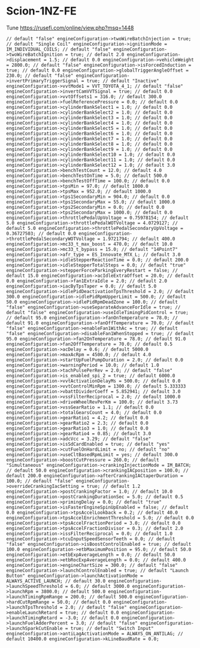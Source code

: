 # Scion-1NZ-FE

Tune https://rusefi.com/online/view.php?msq=1448

``
    // default "false"
    engineConfiguration->twoWireBatchInjection = true;
    // default "Single Coil"
    engineConfiguration->ignitionMode = IM_INDIVIDUAL_COILS;
    // default "false"
    engineConfiguration->twoWireBatchIgnition = true;
    // default 2.0
    engineConfiguration->displacement = 1.5;
    // default 0.0
    engineConfiguration->vehicleWeight = 2800.0;
    // default "false"
    engineConfiguration->isForcedInduction = true;
    // default 0.0
    engineConfiguration->globalTriggerAngleOffset = 230.0;
    // default "false"
    engineConfiguration->invertPrimaryTriggerSignal = true;
    // default "Inactive"
    engineConfiguration->vvtMode1 = VVT_TOYOTA_4_1;
    // default "false"
    engineConfiguration->invertCamVVTSignal = true;
    // default 0.0
    engineConfiguration->vvtOffsets1 = 316.0;
    // default 300.0
    engineConfiguration->fuelReferencePressure = 0.0;
    // default 0.0
    engineConfiguration->cylinderBankSelect1 = 1.0;
    // default 0.0
    engineConfiguration->cylinderBankSelect2 = 1.0;
    // default 0.0
    engineConfiguration->cylinderBankSelect3 = 1.0;
    // default 0.0
    engineConfiguration->cylinderBankSelect4 = 1.0;
    // default 0.0
    engineConfiguration->cylinderBankSelect5 = 1.0;
    // default 0.0
    engineConfiguration->cylinderBankSelect6 = 1.0;
    // default 0.0
    engineConfiguration->cylinderBankSelect7 = 1.0;
    // default 0.0
    engineConfiguration->cylinderBankSelect8 = 1.0;
    // default 0.0
    engineConfiguration->cylinderBankSelect9 = 1.0;
    // default 0.0
    engineConfiguration->cylinderBankSelect10 = 1.0;
    // default 0.0
    engineConfiguration->cylinderBankSelect11 = 1.0;
    // default 0.0
    engineConfiguration->cylinderBankSelect12 = 1.0;
    // default 3.0
    engineConfiguration->benchTestCount = 12.0;
    // default 4.0
    engineConfiguration->benchTestOnTime = 5.0;
    // default 500.0
    engineConfiguration->benchTestOffTime = 100.0;
    // default 0.0
    engineConfiguration->tpsMin = 97.0;
    // default 1000.0
    engineConfiguration->tpsMax = 952.0;
    // default 1000.0
    engineConfiguration->tps1SecondaryMin = 904.0;
    // default 0.0
    engineConfiguration->tps1SecondaryMax = 55.0;
    // default 1000.0
    engineConfiguration->tps2SecondaryMin = 0.0;
    // default 0.0
    engineConfiguration->tps2SecondaryMax = 1000.0;
    // default 0.0
    engineConfiguration->throttlePedalUpVoltage = 0.75978154;
    // default 5.0
    engineConfiguration->throttlePedalWOTVoltage = 4.0729127;
    // default 5.0
    engineConfiguration->throttlePedalSecondaryUpVoltage = 0.36727503;
    // default 0.0
    engineConfiguration->throttlePedalSecondaryWOTVoltage = 1.9721794;
    // default 400.0
    engineConfiguration->mc33_t_max_boost = 470.0;
    // default 10.0
    engineConfiguration->mc33_t_bypass = 15.0;
    // default "14Point7"
    engineConfiguration->afr_type = ES_Innovate_MTX_L;
    // default 3.0
    engineConfiguration->idleStepperReactionTime = 0.0;
    // default 200.0
    engineConfiguration->idleStepperTotalSteps = 0.0;
    // default "true"
    engineConfiguration->stepperForceParkingEveryRestart = false;
    // default 15.0
    engineConfiguration->acIdleExtraOffset = 20.0;
    // default 0.0
    engineConfiguration->fan1ExtraIdle = 2.0;
    // default 2.0
    engineConfiguration->iacByTpsTaper = 0.0;
    // default 5.0
    engineConfiguration->idlePidDeactivationTpsThreshold = 2.0;
    // default 300.0
    engineConfiguration->idlePidRpmUpperLimit = 500.0;
    // default 50.0
    engineConfiguration->idlePidRpmDeadZone = 100.0;
    // default "false"
    engineConfiguration->useSeparateAdvanceForIdle = true;
    // default "false"
    engineConfiguration->useIdleTimingPidControl = true;
    // default 95.0
    engineConfiguration->fanOnTemperature = 78.0;
    // default 91.0
    engineConfiguration->fanOffTemperature = 70.0;
    // default "false"
    engineConfiguration->enableFan1WithAc = true;
    // default "false"
    engineConfiguration->disableFan1WhenStopped = true;
    // default 95.0
    engineConfiguration->fan2OnTemperature = 78.0;
    // default 91.0
    engineConfiguration->fan2OffTemperature = 70.0;
    // default 0.5
    engineConfiguration->acDelay = 0.6;
    // default 5000.0
    engineConfiguration->maxAcRpm = 4500.0;
    // default 4.0
    engineConfiguration->startUpFuelPumpDuration = 2.0;
    // default 0.0
    engineConfiguration->warningPeriod = 10.0;
    // default 1.0
    engineConfiguration->tachPulsePerRev = 2.0;
    // default "false"
    engineConfiguration->is_enabled_spi_2 = true;
    // default 6000.0
    engineConfiguration->vvtActivationDelayMs = 500.0;
    // default 0.0
    engineConfiguration->vvtControlMinRpm = 1300.0;
    // default 5.333333
    engineConfiguration->vbattDividerCoeff = 5.852941;
    // default 3.0
    engineConfiguration->vssFilterReciprocal = 2.0;
    // default 1000.0
    engineConfiguration->driveWheelRevPerKm = 100.0;
    // default 3.73
    engineConfiguration->vssGearRatio = 1.1;
    // default 0.0
    engineConfiguration->totalGearsCount = 4.0;
    // default 0.0
    engineConfiguration->gearRatio1 = 4.2;
    // default 0.0
    engineConfiguration->gearRatio2 = 2.3;
    // default 0.0
    engineConfiguration->gearRatio3 = 1.0;
    // default 0.0
    engineConfiguration->gearRatio4 = 0.85;
    // default 3.0
    engineConfiguration->adcVcc = 3.29;
    // default "false"
    engineConfiguration->isSdCardEnabled = true;
    // default "yes"
    engineConfiguration->cutFuelOnHardLimit = no;
    // default "no"
    engineConfiguration->useCltBasedRpmLimit = yes;
    // default 300.0
    engineConfiguration->boostCutPressure = 260.0;
    // default "Simultaneous"
    engineConfiguration->crankingInjectionMode = IM_BATCH;
    // default 50.0
    engineConfiguration->crankingIACposition = 100.0;
    // default 200.0
    engineConfiguration->afterCrankingIACtaperDuration = 100.0;
    // default "false"
    engineConfiguration->overrideCrankingIacSetting = true;
    // default 1.2
    engineConfiguration->postCrankingFactor = 1.0;
    // default 10.0
    engineConfiguration->postCrankingDurationSec = 5.0;
    // default 0.5
    engineConfiguration->primingDelay = 0.0;
    // default "true"
    engineConfiguration->isFasterEngineSpinUpEnabled = false;
    // default 0.0
    engineConfiguration->tpsAccelLookback = 0.2;
    // default 40.0
    engineConfiguration->tpsAccelEnrichmentThreshold = 5.0;
    // default 0.0
    engineConfiguration->tpsAccelFractionPeriod = 3.0;
    // default 0.0
    engineConfiguration->tpsAccelFractionDivisor = 0.3;
    // default 2.0
    engineConfiguration->issFilterReciprocal = 0.0;
    // default 1.0
    engineConfiguration->tcuInputSpeedSensorTeeth = 0.0;
    // default "false"
    engineConfiguration->isBoostControlEnabled = true;
    // default 100.0
    engineConfiguration->etbMaximumPosition = 95.0;
    // default 50.0
    engineConfiguration->etbExpAverageLength = 0.0;
    // default 50.0
    engineConfiguration->etbRocExpAverageLength = 0.0;
    // default 400.0
    engineConfiguration->engineChartSize = 300.0;
    // default "false"
    engineConfiguration->launchControlEnabled = true;
    // default "Launch Button"
    engineConfiguration->launchActivationMode = ALWAYS_ACTIVE_LAUNCH;
    // default 30.0
    engineConfiguration->launchSpeedThreshold = 6.0;
    // default 3000.0
    engineConfiguration->launchRpm = 3800.0;
    // default 500.0
    engineConfiguration->launchTimingRpmRange = 200.0;
    // default 500.0
    engineConfiguration->hardCutRpmRange = 50.0;
    // default 0.0
    engineConfiguration->launchTpsThreshold = 2.0;
    // default "false"
    engineConfiguration->enableLaunchRetard = true;
    // default 0.0
    engineConfiguration->launchTimingRetard = -3.0;
    // default 0.0
    engineConfiguration->launchFuelAdderPercent = 3.0;
    // default "false"
    engineConfiguration->launchSparkCutEnable = true;
    // default "Switch Input"
    engineConfiguration->antiLagActivationMode = ALWAYS_ON_ANTILAG;
    // default 10400.0
    engineConfiguration->kLineBaudRate = 0.0;
``

